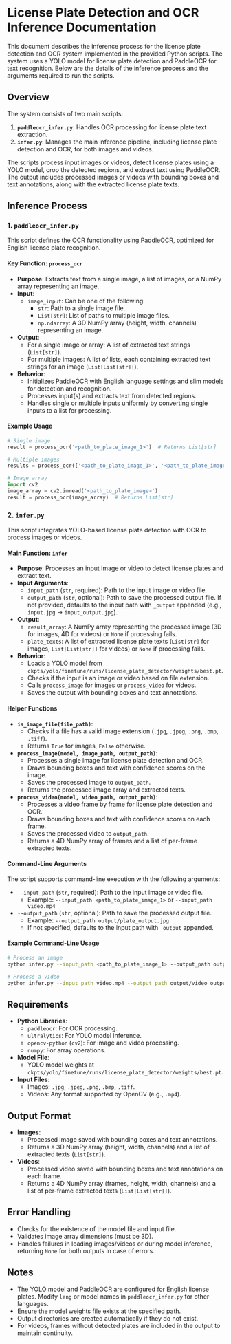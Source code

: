 # License Plate Detection and OCR Inference Documentation

This document describes the inference process for the license plate detection and OCR system implemented in the provided Python scripts. The system uses a YOLO model for license plate detection and PaddleOCR for text recognition. Below are the details of the inference process and the arguments required to run the scripts.

## Overview

The system consists of two main scripts:
1. **`paddleocr_infer.py`**: Handles OCR processing for license plate text extraction.
2. **`infer.py`**: Manages the main inference pipeline, including license plate detection and OCR, for both images and videos.

The scripts process input images or videos, detect license plates using a YOLO model, crop the detected regions, and extract text using PaddleOCR. The output includes processed images or videos with bounding boxes and text annotations, along with the extracted license plate texts.

## Inference Process

### 1. `paddleocr_infer.py`

This script defines the OCR functionality using PaddleOCR, optimized for English license plate recognition.

#### Key Function: `process_ocr`
- **Purpose**: Extracts text from a single image, a list of images, or a NumPy array representing an image.
- **Input**:
  - `image_input`: Can be one of the following:
    - `str`: Path to a single image file.
    - `List[str]`: List of paths to multiple image files.
    - `np.ndarray`: A 3D NumPy array (height, width, channels) representing an image.
- **Output**:
  - For a single image or array: A list of extracted text strings (`List[str]`).
  - For multiple images: A list of lists, each containing extracted text strings for an image (`List[List[str]]`).
- **Behavior**:
  - Initializes PaddleOCR with English language settings and slim models for detection and recognition.
  - Processes input(s) and extracts text from detected regions.
  - Handles single or multiple inputs uniformly by converting single inputs to a list for processing.

#### Example Usage
```python
# Single image
result = process_ocr('<path_to_plate_image_1>')  # Returns List[str]

# Multiple images
results = process_ocr(['<path_to_plate_image_1>', '<path_to_plate_image_2>', '<path_to_plate_image_3>'])  # Returns List[List[str]]

# Image array
import cv2
image_array = cv2.imread('<path_to_plate_image>')
result = process_ocr(image_array)  # Returns List[str]
```

### 2. `infer.py`

This script integrates YOLO-based license plate detection with OCR to process images or videos.

#### Main Function: `infer`
- **Purpose**: Processes an input image or video to detect license plates and extract text.
- **Input Arguments**:
  - `input_path` (`str`, required): Path to the input image or video file.
  - `output_path` (`str`, optional): Path to save the processed output file. If not provided, defaults to the input path with `_output` appended (e.g., `input.jpg` → `input_output.jpg`).
- **Output**:
  - `result_array`: A NumPy array representing the processed image (3D for images, 4D for videos) or `None` if processing fails.
  - `plate_texts`: A list of extracted license plate texts (`List[str]` for images, `List[List[str]]` for videos) or `None` if processing fails.
- **Behavior**:
  - Loads a YOLO model from `ckpts/yolo/finetune/runs/license_plate_detector/weights/best.pt`.
  - Checks if the input is an image or video based on file extension.
  - Calls `process_image` for images or `process_video` for videos.
  - Saves the output with bounding boxes and text annotations.

#### Helper Functions
- **`is_image_file(file_path)`**:
  - Checks if a file has a valid image extension (`.jpg`, `.jpeg`, `.png`, `.bmp`, `.tiff`).
  - Returns `True` for images, `False` otherwise.
- **`process_image(model, image_path, output_path)`**:
  - Processes a single image for license plate detection and OCR.
  - Draws bounding boxes and text with confidence scores on the image.
  - Saves the processed image to `output_path`.
  - Returns the processed image array and extracted texts.
- **`process_video(model, video_path, output_path)`**:
  - Processes a video frame by frame for license plate detection and OCR.
  - Draws bounding boxes and text with confidence scores on each frame.
  - Saves the processed video to `output_path`.
  - Returns a 4D NumPy array of frames and a list of per-frame extracted texts.

#### Command-Line Arguments
The script supports command-line execution with the following arguments:
- `--input_path` (`str`, required): Path to the input image or video file.
  - Example: `--input_path <path_to_plate_image_1>` or `--input_path video.mp4`
- `--output_path` (`str`, optional): Path to save the processed output file.
  - Example: `--output_path output/plate_output.jpg`
  - If not specified, defaults to the input path with `_output` appended.

#### Example Command-Line Usage
```bash
# Process an image
python infer.py --input_path <path_to_plate_image_1> --output_path output/plate_output.jpg

# Process a video
python infer.py --input_path video.mp4 --output_path output/video_output.mp4
```

## Requirements
- **Python Libraries**:
  - `paddleocr`: For OCR processing.
  - `ultralytics`: For YOLO model inference.
  - `opencv-python` (`cv2`): For image and video processing.
  - `numpy`: For array operations.
- **Model File**:
  - YOLO model weights at `ckpts/yolo/finetune/runs/license_plate_detector/weights/best.pt`.
- **Input Files**:
  - Images: `.jpg`, `.jpeg`, `.png`, `.bmp`, `.tiff`.
  - Videos: Any format supported by OpenCV (e.g., `.mp4`).

## Output Format
- **Images**:
  - Processed image saved with bounding boxes and text annotations.
  - Returns a 3D NumPy array (height, width, channels) and a list of extracted texts (`List[str]`).
- **Videos**:
  - Processed video saved with bounding boxes and text annotations on each frame.
  - Returns a 4D NumPy array (frames, height, width, channels) and a list of per-frame extracted texts (`List[List[str]]`).

## Error Handling
- Checks for the existence of the model file and input file.
- Validates image array dimensions (must be 3D).
- Handles failures in loading images/videos or during model inference, returning `None` for both outputs in case of errors.

## Notes
- The YOLO model and PaddleOCR are configured for English license plates. Modify `lang` or model names in `paddleocr_infer.py` for other languages.
- Ensure the model weights file exists at the specified path.
- Output directories are created automatically if they do not exist.
- For videos, frames without detected plates are included in the output to maintain continuity.